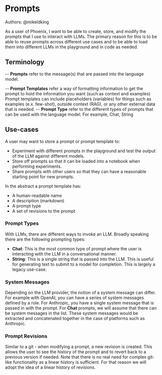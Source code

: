 # Prompts

Authors: @mikeldking

As a user of Phoenix, I want to be able to create, store, and modify the prompts that I use to interact with LLMs. The primary reason for this is to be able to reuse prompts across different use cases and to be able to load them into different LLMs in the playground and in code as needed.

## Terminology

-- **Prompts** refer to the message(s) that are passed into the language model.

-- **Prompt Templates** refer a way of formatting information to get the prompt to hold the information you want (such as context and examples) Prompt templates can include placeholders (variables) for things such as examples (e.x. few-shot), outside context (RAG), or any other external data that is needed.
-- **Prompt Type** refer to the different types of prompts that can be used with the language model. For example, Chat, String

## Use-cases

A user may want to store a prompt or prompt template to:

- Experiment with different prompts in the playground and test the output of the LLM against different models.
- Store off prompts so that it can be loaded into a notebook when performing experiments.
- Share prompts with other users so that they can have a reasonable starting point for new prompts.

In the abstract a prompt template has:

- A human-readable name
- A description (markdown)
- A prompt type
- A set of revisions to the prompt

### Prompt Types

With LLMs, there are different ways to invoke an LLM. Broadly speaking there are the following prompting types:

- **Chat**: This is the most common type of prompt where the user is interacting with the LLM in a conversational manner.
- **String**: This is a single string that is passed into the LLM. This is useful for generating text to submit to a model for completion. This is largely a legacy use-case.

### System Messages

Depending on the LLM provider, the notion of a system message can differ. For example with OpenAI, you can have a series of system messages defined by a role. For Anthropic, you have a single system message that is passed in with the prompt. For **Chat** prompts, we will assume that there can be system messages in the list. These system messages would be extracted and concatenated together in the case of platforms such as Anthropic.

### Prompt Revisions

Similar to a git - when modifying a prompt, a new revision is created. This allows the user to see the history of the prompt and to revert back to a previous version if needed. Note that there is no real need for complex git-like functionality as a linear history is sufficient. For that reason we will adopt the idea of a linear history of revisions.
